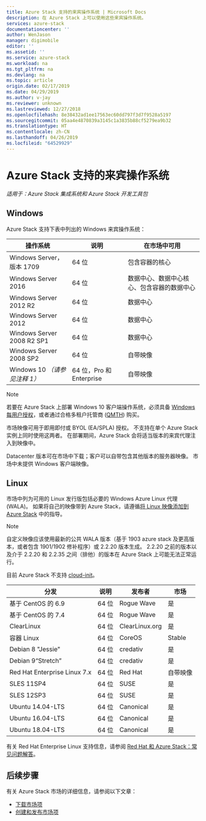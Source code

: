 ```yaml
---
title: Azure Stack 支持的来宾操作系统 | Microsoft Docs
description: 在 Azure Stack 上可以使用这些来宾操作系统。
services: azure-stack
documentationcenter: ''
author: WenJason
manager: digimobile
editor: ''
ms.assetid: ''
ms.service: azure-stack
ms.workload: na
ms.tgt_pltfrm: na
ms.devlang: na
ms.topic: article
origin.date: 02/17/2019
ms.date: 04/29/2019
ms.author: v-jay
ms.reviewer: unknown
ms.lastreviewed: 12/27/2018
ms.openlocfilehash: 8e38432ad1ee17563ec60dd797f3d7f9528a5197
ms.sourcegitcommit: 05aa4e4870839a3145c1a3835b88cf5279ea9b32
ms.translationtype: HT
ms.contentlocale: zh-CN
ms.lasthandoff: 04/26/2019
ms.locfileid: "64529929"
---
```

# <a name="guest-operating-systems-supported-on-azure-stack"></a>Azure Stack 支持的来宾操作系统

*适用于：Azure Stack 集成系统和 Azure Stack 开发工具包*

## <a name="windows"></a>Windows

Azure Stack 支持下表中列出的 Windows 来宾操作系统：

| 操作系统 | 说明 | 在市场中可用 |
| --- | --- | --- |
| Windows Server，版本 1709 | 64 位 | 包含容器的核心 |
| Windows Server 2016 | 64 位 |  数据中心、数据中心核心、包含容器的数据中心 |
| Windows Server 2012 R2 | 64 位 |  数据中心 |
| Windows Server 2012 | 64 位 |  数据中心 |
| Windows Server 2008 R2 SP1 | 64 位 |  数据中心 |
| Windows Server 2008 SP2 | 64 位 |  自带映像 |
| Windows 10 *（请参见注释 1）* | 64 位，Pro 和 Enterprise | 自带映像 |

> [!NOTE]
> 若要在 Azure Stack 上部署 Windows 10 客户端操作系统，必须具备 [Windows 每用户授权](https://www.microsoft.com/en-us/Licensing/product-licensing/windows10.aspx)，或者通过合格多租户托管商 ([QMTH](https://www.microsoft.com/en-us/CloudandHosting/licensing_sca.aspx)) 购买。

市场映像可用于即用即付或 BYOL (EA/SPLA) 授权。 不支持在单个 Azure Stack 实例上同时使用这两者。 在部署期间，Azure Stack 会将适当版本的来宾代理注入到映像中。

Datacenter 版本可在市场中下载；客户可以自带包含其他版本的服务器映像。 市场中未提供 Windows 客户端映像。

## <a name="linux"></a>Linux

市场中列为可用的 Linux 发行版包括必要的 Windows Azure Linux 代理 (WALA)。 如果将自己的映像带到 Azure Stack，请遵循[将 Linux 映像添加到 Azure Stack](azure-stack-linux.md) 中的指导。

> [!NOTE]
> 自定义映像应该使用最新的公共 WALA 版本（基于 1903 azure stack 及更高版本，或者包含 1901/1902 修补程序）或 2.2.20 版本生成。 2.2.20 之前的版本以及介于 2.2.20 和 2.2.35 之间（排他）的版本在 Azure Stack 上可能无法正常运行。 
>
> 目前 Azure Stack 不支持 [cloud-init](https://cloud-init.io/)。

| 分发 | 说明 | 发布者 | 市场 |
| --- | --- | --- | --- |
| 基于 CentOS 的 6.9 | 64 位 | Rogue Wave | 是 |
| 基于 CentOS 的 7.4 | 64 位 | Rogue Wave | 是 |
| ClearLinux | 64 位 | ClearLinux.org | 是 |
| 容器 Linux |  64 位 | CoreOS | Stable |
| Debian 8 "Jessie" | 64 位 | credativ |  是 |
| Debian 9“Stretch” | 64 位 | credativ | 是 |
| Red Hat Enterprise Linux 7.x | 64 位 | Red Hat |自带映像 |
| SLES 11SP4 | 64 位 | SUSE | 是 |
| SLES 12SP3 | 64 位 | SUSE | 是 |
| Ubuntu 14.04-LTS | 64 位 | Canonical | 是 |
| Ubuntu 16.04-LTS | 64 位 | Canonical | 是 |
| Ubuntu 18.04-LTS | 64 位 | Canonical | 是 |

有关 Red Hat Enterprise Linux 支持信息，请参阅 [Red Hat 和 Azure Stack：常见问题解答](https://access.redhat.com/articles/3413531)。

## <a name="next-steps"></a>后续步骤

有关 Azure Stack 市场的详细信息，请参阅以下文章：

- [下载市场项](azure-stack-download-azure-marketplace-item.md)  
- [创建和发布市场项](azure-stack-create-and-publish-marketplace-item.md)